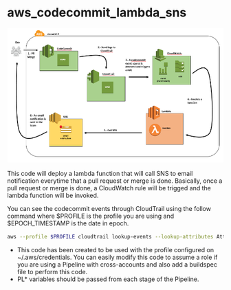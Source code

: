 # aws_codecommit_lambda_sns

![Minimal Screenshot](img/diagram.png)

This code will deploy a lambda function that will call SNS to email notification everytime that a pull request or merge is done. Basically, once a pull request or merge is done, a CloudWatch rule will be trigged and the lambda function will be invoked.

You can see the codecommit events through CloudTrail using the follow command where $PROFILE is the profile you are using and $EPOCH_TIMESTAMP is the date in epoch.

```bash
aws --profile $PROFILE cloudtrail lookup-events --lookup-attributes AttributeKey=EventSource,AttributeValue=codecommit.amazonaws.com --start-time $EPOCH_TIMESTAMP --end-time $EPOCH_TIMESTAMP --max-results 10
```

- This code has been created to be used with the profile configured on ~/.aws/credentials. You can easily modify this code to assume a role if you are using a Pipeline with cross-accounts and also add a buildspec file to perform this code.
- PL* variables should be passed from each stage of the Pipeline.
